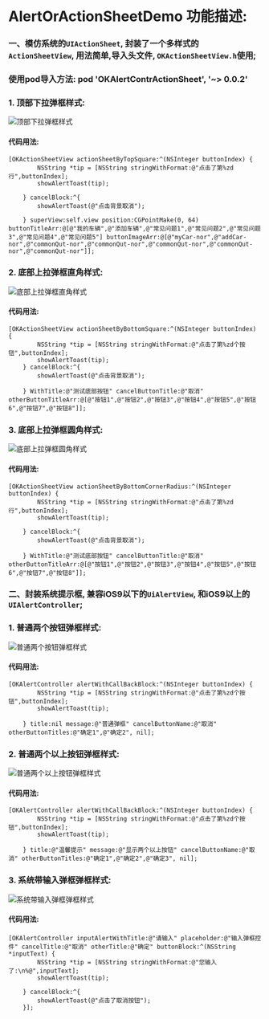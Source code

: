 # AlertOrActionSheetDemo 功能描述:

### 一、模仿系统的``UIActionSheet``,  封装了一个多样式的``ActionSheetView``,  用法简单,导入头文件,  ``OKActionSheetView.h``使用;

### 使用pod导入方法:  pod 'OKAlertContrActionSheet', '~> 0.0.2'

### 1. 顶部下拉弹框样式:

![顶部下拉弹框样式](http://ww1.sinaimg.cn/large/b04498f4gw1fb7s2nnd42g20ab0j1juq.gif)

#### 代码用法:
```
[OKActionSheetView actionSheetByTopSquare:^(NSInteger buttonIndex) {
        NSString *tip = [NSString stringWithFormat:@"点击了第%zd行",buttonIndex];
        showAlertToast(tip);
        
    } cancelBlock:^{
        showAlertToast(@"点击背景取消");
        
    } superView:self.view position:CGPointMake(0, 64) buttonTitleArr:@[@"我的车辆",@"添加车辆",@"常见问题1",@"常见问题2",@"常见问题3",@"常见问题4",@"常见问题5"] buttonImageArr:@[@"myCar-nor",@"addCar-nor",@"commonQut-nor",@"commonQut-nor",@"commonQut-nor",@"commonQut-nor",@"commonQut-nor"]];
```

### 2. 底部上拉弹框直角样式:

![底部上拉弹框直角样式](http://ww3.sinaimg.cn/large/b04498f4gw1fb7sjbd7chg20ab0j1tak.gif)

#### 代码用法:
```
[OKActionSheetView actionSheetByBottomSquare:^(NSInteger buttonIndex) {
        NSString *tip = [NSString stringWithFormat:@"点击了第%zd个按钮",buttonIndex];
        showAlertToast(tip);
    } cancelBlock:^{
        showAlertToast(@"点击背景取消");
        
    } WithTitle:@"测试底部按钮" cancelButtonTitle:@"取消" otherButtonTitleArr:@[@"按钮1",@"按钮2",@"按钮3",@"按钮4",@"按钮5",@"按钮6",@"按钮7",@"按钮8"]];
```

### 3. 底部上拉弹框圆角样式:

![底部上拉弹框圆角样式](http://ww2.sinaimg.cn/large/b04498f4gw1fb7sl8lsisg20ab0j10uv.gif)

#### 代码用法:
```
[OKActionSheetView actionSheetByBottomCornerRadius:^(NSInteger buttonIndex) {
        NSString *tip = [NSString stringWithFormat:@"点击了第%zd行",buttonIndex];
        showAlertToast(tip);
        
    } cancelBlock:^{
        showAlertToast(@"点击背景取消");
        
    } WithTitle:@"测试底部按钮" cancelButtonTitle:@"取消" otherButtonTitleArr:@[@"按钮1",@"按钮2",@"按钮3",@"按钮4",@"按钮5",@"按钮6",@"按钮7",@"按钮8"]];
```

### 二、封装系统提示框, 兼容iOS9以下的``UiAlertView``, 和iOS9以上的``UIAlertController``;

### 1. 普通两个按钮弹框样式:

![普通两个按钮弹框样式](http://ww4.sinaimg.cn/large/b04498f4gw1fb7smu3sgmg20ab0j0n2b.gif)

#### 代码用法:
```
[OKAlertController alertWithCallBackBlock:^(NSInteger buttonIndex) {
        NSString *tip = [NSString stringWithFormat:@"点击了第%zd个按钮",buttonIndex];
        showAlertToast(tip);
        
    } title:nil message:@"普通弹框" cancelButtonName:@"取消" otherButtonTitles:@"确定1",@"确定2", nil];
```

### 2. 普通两个以上按钮弹框样式:

![普通两个以上按钮弹框样式](http://ww1.sinaimg.cn/large/b04498f4gw1fb7sodu1lqg20ab0j078x.gif)

#### 代码用法:
```
[OKAlertController alertWithCallBackBlock:^(NSInteger buttonIndex) {
        NSString *tip = [NSString stringWithFormat:@"点击了第%zd个按钮",buttonIndex];
        showAlertToast(tip);
        
    } title:@"温馨提示" message:@"显示两个以上按钮" cancelButtonName:@"取消" otherButtonTitles:@"确定1",@"确定2",@"确定3", nil];
```

### 3. 系统带输入弹框弹框样式:

![系统带输入弹框弹框样式](http://ww4.sinaimg.cn/large/b04498f4gw1fb7spjpqwug20ab0j00zf.gif)

#### 代码用法:
```
[OKAlertController inputAlertWithTitle:@"请输入" placeholder:@"输入弹框控件" cancelTitle:@"取消" otherTitle:@"确定" buttonBlock:^(NSString *inputText) {
        NSString *tip = [NSString stringWithFormat:@"您输入了:\n%@",inputText];
        showAlertToast(tip);
        
    } cancelBlock:^{
        showAlertToast(@"点击了取消按钮");
    }];
```

